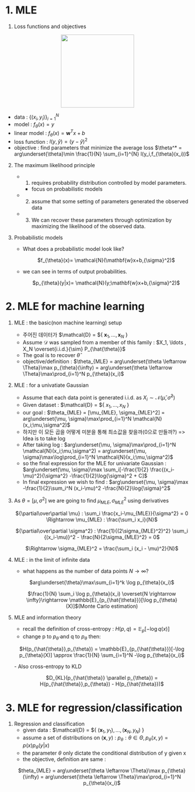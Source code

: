 # 1. MLE

1. Loss functions and objectives

<p align="center"><img src="https://github.com/junofficial/CS189_note/assets/124868359/d803adde-2ff3-4838-b4a5-ab21f07410e5" width="200" height="200"/></p>

   - data : $\{(x_i, y_i)\} _{i=1}^{N}$
   - model : $f_{\theta}(x) = y$
   - linear model : $f_{\theta} (x) = \mathbf{w}^T x + b$
   - loss function : $l(y,\hat{y}) = (y-\hat{y})^2$
   - objective : find parameters that minimize the average loss
     $\theta^* = arg\underset{\theta}\min \frac{1}{N} \sum_{i=1}^{N} l(y_i,f_{\theta}(x_i))$

2. The maximum likelihood principle
   - 1. requires probability distribution controlled by model parameters.
      - focus on probabilistic models
   - 2. assume that some setting of parameters generated the observed data
   - 3. We can recover these parameters through optimization by maximizing the likelihood of the observed data.
 

3. Probabilistic models
   - What does a probabilistic model look like?
     <p align="center">$f_{\theta}(x)= \mathcal{N}(\mathbf{w}x+b,{\sigma}^2)$</p>
   - we can see in terms of output probabilities.
     <p align="center">$p_{\theta}(y|x)= \mathcal{N}(y;\mathbf{w}x+b,{\sigma}^2)$</p>

# 2. MLE for machine learning

1. MLE : the basic(non machine learning) setup
   - 주어진 데이터가 $\mathcal{D} = ${ $\mathbf{x}_1, \ldots , \mathbf{x}_N$ }
   - Assume $\mathcal{D}$ was sampled from a member of this family : $X_1, \ldots , X_N \overset{i.i.d.}{\sim} P_{\hat{\theta}}$
   - The goal is to recover $\hat{\theta}$
   - objective/definition : $\theta_{MLE} = arg\underset{\theta \leftarrow \Theta}\max p_{\theta}(\infty) = arg\underset{\theta \leftarrow \Theta}\max\prod_{i=1}^N p_{\theta}(x_i)$

2. MLE : for a univatiate Gaussian
   - Assume that each data point is generated i.i.d. as $X_i \sim \mathcal{N}(\hat{\mu},\hat{\sigma}^2)$
   - Given dataset : $\mathcal{D} = ${ $x_1, \ldots , x_N$ }
   - our goal : $\theta_{MLE} = [\mu_{MLE}, \sigma_{MLE}^2] = arg\underset{\mu, \sigma}\max\prod_{i=1}^N \mathcal{N}(x_i;\mu,\sigma^2)$
   - 하지만 이 모든 곱을 어떻게 미분을 통해 최소값을 찾을까(0으로 만들까?) => Idea is to take log
   - After taking log : $arg\underset{\mu, \sigma}\max\prod_{i=1}^N \mathcal{N}(x_i;\mu,\sigma^2) = arg\underset{\mu, \sigma}\max\log\prod_{i=1}^N \mathcal{N}(x_i;\mu,\sigma^2)$
   - so the final expression for the MLE for univariate Gaussian : $arg\underset{\mu, \sigma}\max \sum_i[-\frac{1}{2} \frac{(x_i-\mu)^2}{\sigma^2} -\frac{1}{2}\log{\sigma}^2 + C]$
   - In final expression we wish to find :  $arg\underset{\mu, \sigma}\max -\frac{1}{2}\sum_i^N (x_i-\mu)^2 -\frac{N}{2}\log{\sigma}^2$

3. As $\theta = [\mu,\sigma^2]$ we are going to find $\mu_{MLE}, \sigma_{MLE}^2$ using derivatives
   <p align="center">${\partial\over\partial \mu} : \sum_i \frac{x_i-\mu_{MLE}}{\sigma^2} = 0 \Rightarrow \mu_{MLE} : \frac{\sum_i x_i}{N}$ </p>
   <p align="center">${\partial\over\partial \sigma^2} : \frac{1}{(2\sigma_{MLE}^2)^2} \sum_i {(x_i-\mu)}^2 - \frac{N}{2\sigma_{MLE}^2} = 0$ </p>
   <p align="center">$\Rightarrow \sigma_{MLE}^2 = \frac{\sum_i (x_i - \mu)^2}{N}$</p>

4. MLE : in the limit of infinite data
   - what happens as the number of data points $N \rightarrow \infty$?
   <p align="center">$arg\underset{\theta}\max\sum_{i=1}^k \log p_{\theta}(x_i)$ </p>
   <p align="center">$\frac{1}{N} \sum_i \log p_{\theta}(x_i) \overset{N \rightarrow \infty}\rightarrow \mathbb{E}_{p_{\hat{\theta}}}[\log p_{\theta}(X)]$(Monte Carlo estimation) </p>

5. MLE and information theory
   - recall the definition of cross-entropy : $H(p,q) = \mathbb{E}_p[-\log q(x)]$
   - change p to $p_{\hat{\theta}}$ and q to $p_{\theta}$ then:
   <p align="center">$H(p_{\hat{\theta}},p_{\theta}) = \mathbb{E}_{p_{\hat{\theta}}}[-\log p_{\theta}(X)] \approx \frac{1}{N} \sum_{i=1}^N -\log p_{\theta}(x_i)$</p>
   - Also cross-entropy to KLD
   <p align="center">$D_{KL}(p_{\hat{\theta}} \parallel p_{\theta}) = H(p_{\hat{\theta}},p_{\theta}) - H(p_{\hat{\theta}})$</p>

# 3. MLE for regression/classification
1. Regression and classification
   - given data : $\mathcal{D} = ${ $(\mathbf{x}_1,y_1), \ldots , (\mathbf{x}_N,y_N)$ }
   - assume a set of distributions on $(\mathbf{x},y)$ : $p_{\theta} : \theta \in \Theta, p_{\theta}(x,y) = p(x)p_{\theta}(y|x)$
   - the parameter $\theta$ only dictate the conditional distribution of y given x
   - the objective, definition are same : 
    <p align="center">$theta_{MLE} = arg\underset{\theta \leftarrow \Theta}\max p_{\theta}(\infty) = arg\underset{\theta \leftarrow \Theta}\max\prod_{i=1}^N p_{\theta}(x_i)$</p>

